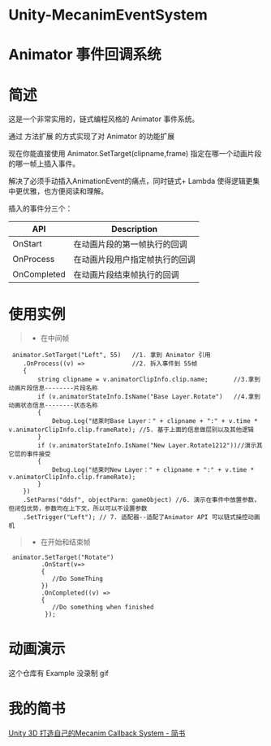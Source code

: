 # Unity-MecanimEventSystem
# Animator 事件回调系统

# 简述
这是一个非常实用的，链式编程风格的 Animator 事件系统。

通过 方法扩展 的方式实现了对 Animator 的功能扩展

现在你能直接使用 Animator.SetTarget(clipname,frame) 指定在哪一个动画片段的哪一帧上插入事件。

解决了必须手动插入AnimationEvent的痛点，同时链式+ Lambda 使得逻辑更集中更优雅，也方便阅读和理解。

插入的事件分三个：

|API|Description|
-|-
OnStart| 在动画片段的第一帧执行的回调
OnProcess|在动画片段用户指定帧执行的回调
OnCompleted|在动画片段结束帧执行的回调

# 使用实例

> * 在中间帧
```
 animator.SetTarget("Left", 55)   //1. 拿到 Animator 引用
    .OnProcess((v) =>             //2. 拆入事件到 55帧 
    {
        string clipname = v.animatorClipInfo.clip.name;       //3.拿到动画片段信息--------片段名称 
        if (v.animatorStateInfo.IsName("Base Layer.Rotate")   //4.拿到动画状态信息--------状态名称 
        {
            Debug.Log("结束时Base Layer：" + clipname + ":" + v.time * v.animatorClipInfo.clip.frameRate); //5. 基于上面的信息做层别以及其他逻辑
        }
        if (v.animatorStateInfo.IsName("New Layer.Rotate1212"))//演示其它层的事件接受
        {
            Debug.Log("结束时New Layer：" + clipname + ":" + v.time * v.animatorClipInfo.clip.frameRate);
        }
    })
    .SetParms("ddsf", objectParm: gameObject) //6. 演示在事件中放置参数，但闭包优势，参数均在上下文，所以可以不设置参数
    .SetTrigger("Left"); // 7. 适配器--适配了Animator API 可以链式操控动画机
```
> * 在开始和结束帧
```
 animator.SetTarget("Rotate")
         .OnStart(v=>
         {
            //Do SomeThing
         })
         .OnCompleted((v) =>
         {
            //Do something when finished            
          });
```

# 动画演示

这个仓库有 Example 没录制 gif


# 我的简书

[Unity 3D 打造自己的Mecanim Callback System - 简书](https://www.jianshu.com/p/d68b6813c74f)







